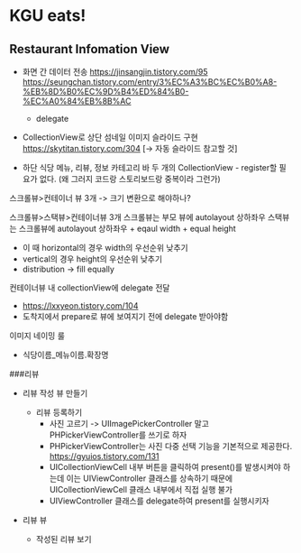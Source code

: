 #  KGU eats!

## Restaurant Infomation View









- 화면 간 데이터 전송
https://jinsangjin.tistory.com/95
https://seungchan.tistory.com/entry/3%EC%A3%BC%EC%B0%A8-%EB%8D%B0%EC%9D%B4%ED%84%B0-%EC%A0%84%EB%8B%AC
    - delegate
    
- CollectionView로 상단 섬네일 이미지 슬라이드 구현
https://skytitan.tistory.com/304 [-> 자동 슬라이드 참고할 것]

    
- 하단 식당 메뉴, 리뷰, 정보 카테고리 바
두 개의 CollectionView - register할 필요가 없다. (왜 그러지 코드랑 스토리보드랑 중복이라 그런가)

스크롤뷰>컨테이너 뷰 3개 -> 크기 변환으로 해야하나?


스크롤뷰>스택뷰>컨테이너뷰 3개
스크롤뷰는 부모 뷰에 autolayout 상하좌우
스택뷰는 스크롤뷰에 autolayout 상하좌우 + eqaul width + equal height
- 이 때 horizontal의 경우 width의 우선순위 낮추기 
- vertical의 경우 height의 우선순위 낮추기
- distribution -> fill equally

컨테이너뷰 내 collectionView에 delegate 전달
- https://lxxyeon.tistory.com/104
- 도착지에서 prepare로 뷰에 보여지기 전에 delegate 받아야함



이미지 네이밍 룰
- 식당이름_메뉴이름.확장명


###리뷰
- 리뷰 작성 뷰 만들기
    - 리뷰 등록하기
        - 사진 고르기 -> UIImagePickerController 말고 PHPickerViewController를 쓰기로 하자
        - PHPickerViewController는 사진 다중 선택 기능을 기본적으로 제공한다.
        https://gyuios.tistory.com/131
        - UICollectionViewCell 내부 버튼을 클릭하여 present()를 발생시켜야 하는데 이는 UIViewController 클래스를 상속하기 때문에 UICollectionViewCell 클래스 내부에서 직접 실행 불가
        - UIViewController 클래스를 delegate하여 present를 실행시키자
        
        
        
- 리뷰 뷰
    - 작성된 리뷰 보기
    
    
    





